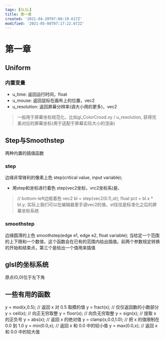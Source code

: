 ```yaml
---
tags: [GLSL]
title: 第一章
created: '2021-04-29T07:08:19.617Z'
modified: '2021-05-08T07:17:22.672Z'
---
```


# 第一章

## Uniform
### 内置变量
- u_time: 返回运行时间，float
- u_mouse: 返回鼠标在画布上的位置，vec2
- u_resolution: 返回屏幕分辨率(调大小用的更多)，vec2
> 一般用于屏幕坐标规范化，比如gl_ColorCrood.xy / u_resolution, 获得完美对应的屏幕坐标(用于适配于屏幕实际大小的渲染)

## Step与Smoothstep
两种内置的插值函数
### step
边缘非常锋利的像素上色
step(critical value, input variable);
- 用step和坐标进行着色
step(vec2坐标，vrc2坐标系)是、
> // bottom-left边框着色
    vec2 bl = step(vec2(0.1),st);
    float pct = bl.x * bl.y;
实际上我们可以在编辑器里手调vec2的值，st往往是标准化之后的屏幕坐标系统

### smoothstep
边缘圆滑的上色
smoothstep(edge e1, edge e2, float variable);
当给定一个范围的上下限和一个数值，这个函数会在已有的范围内给出插值。前两个参数规定转换的开始和结束点，第三个是给出一个值用来插值

## glsl的坐标系统
原点(0,0)位于左下角

## 一些有用的函数

y = mod(x,0.5); // 返回 x 对 0.5 取模的值
y = fract(x); // 仅仅返回数的小数部分
y = ceil(x);  // 向正无穷取整
y = floor(x); // 向负无穷取整
y = sign(x);  // 提取 x 的正负号
y = abs(x);   // 返回 x 的绝对值
y = clamp(x,0.0,1.0); // 把 x 的值限制在 0.0 到 1.0
y = min(0.0,x);   // 返回 x 和 0.0 中的较小值
y = max(0.0,x);   // 返回 x 和 0.0 中的较大值  
